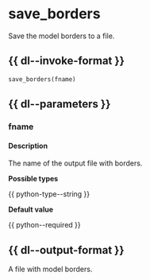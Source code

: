# save_borders

Save the model borders to a file.

## {{ dl--invoke-format }}

```python
save_borders(fname)
```

## {{ dl--parameters }}

### fname

#### Description

The name of the output file with borders.

**Possible types** 

{{ python-type--string }}

**Default value** 

{{ python--required }}

## {{ dl--output-format }}

A file with model borders.

